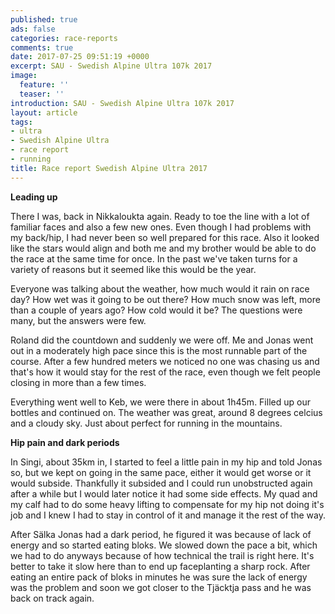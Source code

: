 ```yaml
---
published: true
ads: false
categories: race-reports
comments: true
date: 2017-07-25 09:51:19 +0000
excerpt: SAU - Swedish Alpine Ultra 107k 2017
image:
  feature: ''
  teaser: ''
introduction: SAU - Swedish Alpine Ultra 107k 2017
layout: article
tags:
- ultra
- Swedish Alpine Ultra
- race report
- running
title: Race report Swedish Alpine Ultra 2017
---
```



**Leading up**

There I was, back in Nikkaloukta again. Ready to toe the line with a lot of familiar faces and also a few new ones. Even though I had problems with my back/hip, I had never been so well prepared for this race. Also it looked like the stars would align and both me and my brother would be able to do the race at the same time for once. In the past we've taken turns for a variety of reasons but it seemed like this would be the year.

Everyone was talking about the weather, how much would it rain on race day? How wet was it going to be out there? How much snow was left, more than a couple of years ago? How cold would it be? The questions were many, but the answers were few.

Roland did the countdown and suddenly we were off. Me and Jonas went out in a moderately high pace since this is the most runnable part of the course. After a few hundred meters we noticed no one was chasing us and that's how it would stay for the rest of the race, even though we felt people closing in more than a few times.

Everything went well to Keb, we were there in about 1h45m. Filled up our bottles and continued on. The weather was great, around 8 degrees celcius and a cloudy sky. Just about perfect for running in the mountains.

**Hip pain and dark periods**

In Singi, about 35km in, I started to feel a little pain in my hip and told Jonas so, but we kept on going in the same pace, either it would get worse or it would subside. Thankfully it subsided and I could run unobstructed again after a while but I would later notice it had some side effects. My quad and my calf had to do some heavy lifting to compensate for my hip not doing it's job and I knew I had to stay in control of it and manage it the rest of the way.

After Sälka Jonas had a dark period, he figured it was because of lack of energy and so started eating bloks. We slowed down the pace a bit, which we had to do anyways because of how technical the trail is right here. It's better to take it slow here than to end up faceplanting a sharp rock. After eating an entire pack of bloks in minutes he was sure the lack of energy was the problem and soon we got closer to the Tjäcktja pass and he was back on track again.

